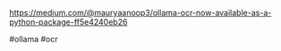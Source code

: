 https://medium.com/@mauryaanoop3/ollama-ocr-now-available-as-a-python-package-ff5e4240eb26

#ollama #ocr 